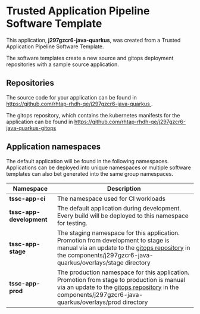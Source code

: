 # Trusted Application Pipeline Software Template

This application, **j297gzcr6-java-quarkus**, was created from a Trusted Application Pipeline Software Template.

The software templates create a new source and gitops deployment repositories with a sample source application. 

## Repositories

The source code for your application can be found in [https://github.com/rhtap-rhdh-qe/j297gzcr6-java-quarkus ](https://github.com/rhtap-rhdh-qe/j297gzcr6-java-quarkus ).
 
The gitops repository, which contains the kubernetes manifests for the application can be found in 
[https://github.com/rhtap-rhdh-qe/j297gzcr6-java-quarkus-gitops ](https://github.com/rhtap-rhdh-qe/j297gzcr6-java-quarkus-gitops ) 

## Application namespaces 

The default application will be found in the following namespaces. Applications can be deployed into unique namespaces or multiple software templates can also bet generated into the same group namespaces.  

|  Namespace   |  Description   |  
| -------- | -------- |
| **tssc-app-ci** | The namespace used for CI workloads |
| **tssc-app-development** | The default application during development. Every build will be deployed to this namespace for testing. |
| **tssc-app-stage** | The staging namespace for this application. Promotion from development to stage is manual via an update to the [gitops repository](https://github.com/rhtap-rhdh-qe/j297gzcr6-java-quarkus-gitops ) in the components/j297gzcr6-java-quarkus/overlays/stage directory |
| **tssc-app-prod** | The production namespace for this application. Promotion from stage to production is manual via an update to the [gitops repository](https://github.com/rhtap-rhdh-qe/j297gzcr6-java-quarkus-gitops ) in the components/j297gzcr6-java-quarkus/overlays/prod directory |